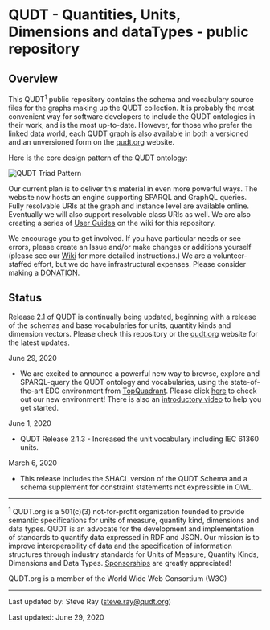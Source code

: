 QUDT - Quantities, Units, Dimensions and dataTypes - public repository
======================================================================

Overview
--------

This QUDT<sup>1</sup> public repository contains the schema and vocabulary source files for the graphs making up the QUDT collection. It is probably the most convenient way for software developers to include the QUDT ontologies in their work, and is the most up-to-date. However, for those who prefer the linked data world, each QUDT graph is also available in both a versioned and an unversioned form on the <a href="http://qudt.org">qudt.org</a> website.


Here is the core design pattern of the QUDT ontology:

![QUDT Triad Pattern](https://github.com/qudt/qudt-public-repo/wiki/Quantity_Triad_Pattern.png)

Our current plan is to deliver this material in even more powerful ways. The website now hosts an engine supporting SPARQL and GraphQL queries. Fully resolvable URIs at the graph and instance level are available online. Eventually we will also support resolvable class URIs as well. We are also creating a series of <a href="https://github.com/qudt/qudt-public-repo/wiki/User-Guide-for-QUDT"> User Guides</a> on the wiki for this repository.

We encourage you to get involved. If you have particular needs or see errors, please create an Issue and/or make changes or additions yourself (please see our <a href="https://github.com/qudt/qudt-public-repo/wiki">   Wiki</a> for more detailed instructions.) We are a volunteer-staffed effort, but we do have infrastructural expenses. Please consider making a [DONATION](https://github.com/sponsors/qudt).

Status
------
Release 2.1 of QUDT is continually being updated, beginning with a release of the schemas and base vocabularies for units, quantity kinds and dimension vectors. Please check this repository or the <a href="http://qudt.org">qudt.org</a> website for the latest updates.

June 29, 2020
- We are excited to announce a powerful new way to browse, explore and SPARQL-query the QUDT ontology and vocabularies, using the state-of-the-art EDG environment from [TopQuadrant](http://topquadrant.com). Please click [here](http://qudt.org/edg/) to check out our new environment! There is also an [introductory video](http://qudt.org/video/intro.html) to help you get started.

June 1, 2020
- QUDT Release 2.1.3 - Increased the unit vocabulary including IEC 61360 units.

March 6, 2020
- This release includes the SHACL version of the QUDT Schema and a schema supplement for constraint statements not expressible in OWL.






<hr/>
<p style="font-size=xx-small;"><sup>1</sup> QUDT.org is a 501(c)(3) not-for-profit organization founded to provide semantic specifications for units of measure, quantity kind, dimensions and data types.   QUDT is an advocate for the development and implementation of standards to quantify data expressed in RDF and JSON.   Our mission is to improve interoperability of data and the specification of information structures through industry standards for Units of Measure, Quantity Kinds, Dimensions and Data Types. <a href="https://github.com/sponsors/qudt">Sponsorships</a> are greatly appreciated!

QUDT.org is a member of the World Wide Web Consortium (W3C)



<hr/>


Last updated by: Steve Ray (steve.ray@qudt.org)

Last updated: June 29, 2020
